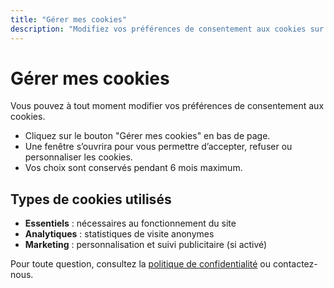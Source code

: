 ```yaml
---
title: "Gérer mes cookies"
description: "Modifiez vos préférences de consentement aux cookies sur ce site."
---
```


# Gérer mes cookies

Vous pouvez à tout moment modifier vos préférences de consentement aux cookies.

- Cliquez sur le bouton "Gérer mes cookies" en bas de page.
- Une fenêtre s’ouvrira pour vous permettre d’accepter, refuser ou personnaliser les cookies.
- Vos choix sont conservés pendant 6 mois maximum.

## Types de cookies utilisés
- **Essentiels** : nécessaires au fonctionnement du site
- **Analytiques** : statistiques de visite anonymes
- **Marketing** : personnalisation et suivi publicitaire (si activé)

Pour toute question, consultez la [politique de confidentialité](/politique-confidentialite) ou contactez-nous.

